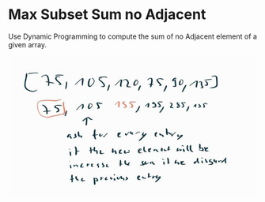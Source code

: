 #  Max Subset Sum no Adjacent

Use Dynamic Programming to compute the sum of no Adjacent element of a given array.

![Screenshot](image/max_subset_ideas.jpg)
